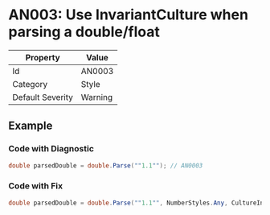 # AN003: Use InvariantCulture when parsing a double/float

| Property                    | Value    |
| --------------------------- | -------- |
| Id                          | AN0003  |
| Category                    | Style    |
| Default Severity            | Warning  |

## Example

### Code with Diagnostic

```csharp
double parsedDouble = double.Parse(""1.1""); // AN0003
```

### Code with Fix

```csharp
double parsedDouble = double.Parse(""1.1"", NumberStyles.Any, CultureInfo.InvariantCulture);
```

